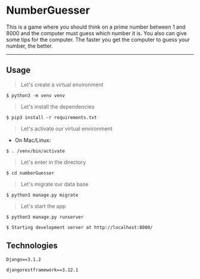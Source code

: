 # NumberGuesser

This is a game where you should think on a prime number between 1 and 8000 and the computer must guess which number it is. You also can give some tips for the computer. The faster you get the computer to guess your number, the better.

---

## Usage 

> Let's create a virtual environment
```shell
$ python3 -m venv venv
```
> Let's install the dependencies
```shell
$ pip3 install -r requirements.txt
```
> Let's activate our virtual environment
* On Mac/Linux:
```shell
$ . /venv/bin/activate
```
> Let's enter in the directory
```shell
$ cd numberGuesser
```
> Let's migrate our data base
```shell
$ python3 manage.py migrate
```
> Let's start the app
```shell
$ python3 manage.py runserver
```
```shell
$ Starting development server at http://localhost:8000/
```

## Technologies

```
Django==3.1.2
```
```
djangorestframework==3.12.1
```
